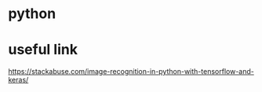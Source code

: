 # python

# useful link
https://stackabuse.com/image-recognition-in-python-with-tensorflow-and-keras/
